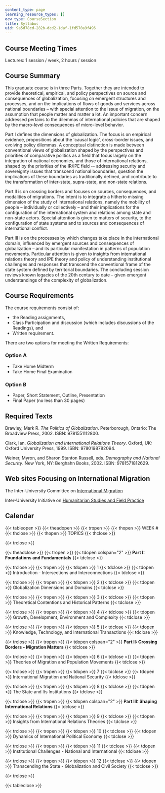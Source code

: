 ```yaml
---
content_type: page
learning_resource_types: []
ocw_type: CourseSection
title: Syllabus
uid: 9a5d78cd-282b-dcd2-1daf-1fd570a9f496
---
```


Course Meeting Times
--------------------

Lectures: 1 session / week, 2 hours / session

Course Summary
--------------

This graduate course is in three Parts. Together they are intended to provide theoretical, empirical, and policy perspectives on source and consequences of globalization, focusing on emergent structures and processes, and on the implications of flows of goods and services across national boundaries – with special attention to the issue of migration, on the assumption that people matter and matter a lot. An important concern addressed pertains to the dilemmas of international policies that are shaped by the macro-level consequences of micro-level behavior.

Part I defines the dimensions of globalization. The focus is on empirical evidence, propositions about the 'causal logic', cross-border issues, and evolving policy dilemmas. A conceptual distinction is made between conventional views of globalization shaped by the perspectives and priorities of comparative politics as a field that focus largely on the integration of national economies, and those of international relations, shaped by the priorities of the IR/IPE field -- addressing security and sovereignty issues that transcend national boundaries, question the implications of these boundaries as traditionally defined, and contribute to the transformation of inter-state, supra-state, and non-state relations.

Part II is on crossing borders and focuses on sources, consequences, and modalities of migrations. The intent is to integrate a hitherto missing dimension of the study of international relations, namely the mobility of people – individually or collectively – and their implications for the configuration of the international system and relations among state and non-state actors. Special attention is given to matters of security, to the configuration of state systems and to sources and consequences of international conflict.

Part III is on the processes by which changes take place in the international domain, influenced by emergent sources and consequences of globalization – and its particular manifestation in patterns of population movements. Particular attention is given to insights from international relations theory and IPE theory and policy of understanding institutional challenges and responses that transcend the conventional frame of the state system defined by territorial boundaries. The concluding session reviews known legacies of the 20th century to date – given emergent understandings of the complexity of globalization.

Course Requirements
-------------------

The course requirements consist of:

*   the Reading assignments,
*   Class Participation and discussion (which includes discussions of the Readings), and
*   Written requirement.

There are two options for meeting the Written Requirements:

### Option A

*   Take Home Midterm
*   Take Home Final Examination

### Option B

*   Paper, Short Statement, Outline, Presentation
*   Final Paper (no less than 30 pages)

Required Texts
--------------

Brawley, Mark R. _The Politics of Globalization_. Peterborough, Ontario: The Broadview Press, 2002. ISBN: 9781551112800.

Clark, Ian. _Globalization and International Relations Theory_. Oxford, UK: Oxford University Press, 1999. ISBN: 9780198782094.

Weiner, Myron, and Sharon Stanton Russell, eds. _Demography and National Security_. New York, NY: Berghahn Books, 2002. ISBN: 9781571812629.

Web sites Focusing on International Migration
---------------------------------------------

The Inter-University Committee on [International Migration](http://web.mit.edu/cis/www/migration/)

Inter-University Initiative on [Humanitarian Studies and Field Practice](http://www.humanitarianstudies.org/)

Calendar
--------

{{< tableopen >}}
{{< theadopen >}}
{{< tropen >}}
{{< thopen >}}
WEEK #
{{< thclose >}}
{{< thopen >}}
TOPICS
{{< thclose >}}

{{< trclose >}}

{{< theadclose >}}
{{< tropen >}}
{{< tdopen colspan="2" >}}
**Part I: Foundations and Fundamentals**
{{< tdclose >}}

{{< trclose >}}
{{< tropen >}}
{{< tdopen >}}
1
{{< tdclose >}}
{{< tdopen >}}
Introduction - Intersections and Interconnections
{{< tdclose >}}

{{< trclose >}}
{{< tropen >}}
{{< tdopen >}}
2
{{< tdclose >}}
{{< tdopen >}}
Globalization Dimensions and Domains
{{< tdclose >}}

{{< trclose >}}
{{< tropen >}}
{{< tdopen >}}
3
{{< tdclose >}}
{{< tdopen >}}
Theoretical Contentions and Historical Patterns
{{< tdclose >}}

{{< trclose >}}
{{< tropen >}}
{{< tdopen >}}
4
{{< tdclose >}}
{{< tdopen >}}
Growth, Development, Environment and Complexity
{{< tdclose >}}

{{< trclose >}}
{{< tropen >}}
{{< tdopen >}}
5
{{< tdclose >}}
{{< tdopen >}}
Knowledge, Technology, and International Transactions
{{< tdclose >}}

{{< trclose >}}
{{< tropen >}}
{{< tdopen colspan="2" >}}
**Part II: Crossing Borders - Migration Matters**
{{< tdclose >}}

{{< trclose >}}
{{< tropen >}}
{{< tdopen >}}
6
{{< tdclose >}}
{{< tdopen >}}
Theories of Migration and Population Movements
{{< tdclose >}}

{{< trclose >}}
{{< tropen >}}
{{< tdopen >}}
7
{{< tdclose >}}
{{< tdopen >}}
International Migration and National Security
{{< tdclose >}}

{{< trclose >}}
{{< tropen >}}
{{< tdopen >}}
8
{{< tdclose >}}
{{< tdopen >}}
The State and Its Institutions
{{< tdclose >}}

{{< trclose >}}
{{< tropen >}}
{{< tdopen colspan="2" >}}
**Part III: Shaping International Relations**
{{< tdclose >}}

{{< trclose >}}
{{< tropen >}}
{{< tdopen >}}
9
{{< tdclose >}}
{{< tdopen >}}
Insights from International Relations Theories
{{< tdclose >}}

{{< trclose >}}
{{< tropen >}}
{{< tdopen >}}
10
{{< tdclose >}}
{{< tdopen >}}
Dynamics of International Political Economy
{{< tdclose >}}

{{< trclose >}}
{{< tropen >}}
{{< tdopen >}}
11
{{< tdclose >}}
{{< tdopen >}}
Institutional Challenges - National and International
{{< tdclose >}}

{{< trclose >}}
{{< tropen >}}
{{< tdopen >}}
12
{{< tdclose >}}
{{< tdopen >}}
Transcending the State - Globalization and Civil Society
{{< tdclose >}}

{{< trclose >}}

{{< tableclose >}}